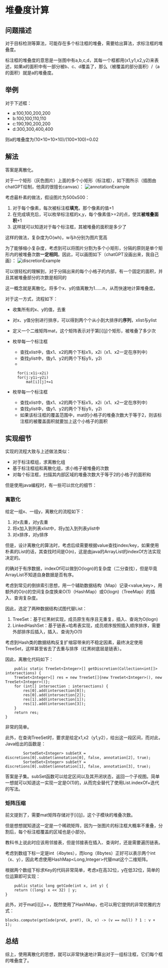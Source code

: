 # 堆叠度计算
## 问题描述
对于目标检测等算法，可能存在多个标注框的堆叠，需要给出算法，求标注框的堆叠度。

标注框的堆叠度的意思是一张图中有a,b,c,d，其每一个框都用(x1,y1,x2,y2)来表述，如果a的面积中有一部分被b、c、d覆盖了，那么（被覆盖的部分面积）/（a的面积）就是a的堆叠度。
## 举例
对于下述框：
- a:100,100,200,200
- b:100,100,110,110
- c:190,190,200,200
- d:300,300,400,400

则a的堆叠度为(10×10+10×10)/(100×100)=0.02

## 解法
答案是离散化。

对于一个矩形（灰色图片）上面的多个小矩形（标注框），如下图所示（插图由chatGPT绘制，他真的很擅长canvas）：
![annotationExample](pic/annotationExample.png)

考虑最朴素的做法，假设图片为500x500：
1. 对于每个像素，每次被标注框**填充**，那个像素的值+1
2. 在完成填充后，可以枚举标注框的x,y，每个像素值>=2的点，使其**被堆叠面积**+1
3. 这样就可以知道对于每个标注框，其被堆叠的面积是多少了

这样的做法，复杂度为O(wh)，w与h分别为图片宽高

为了能够缩小复杂度，考虑到可以将图片分割为多个小矩形，分隔的原则是单个矩形内的被堆叠次数**一定相同**。因此，可以画图如下（chatGPT没画出来，我自己画）：
![discretionExample](pic/discretionExample.png)

可以很轻松的理解到，对于分隔出来的每个小格子的内部，有一个固定的面积，并且其被堆叠部分的次数是相同的

这一概念就是离散化。将多个x、y的值离散为1……n，从而快速地计算堆叠度。

对于这一方式，流程如下：
- 收集所有的x、y的值，去重
- 对x、y值分别进行排序，可以得到两个个从小到大排序的**序列**，xlist与ylist
- 定义一个二维矩阵mat，这个矩阵表示对于第[i][j]个矩形，被堆叠了多少次
- 枚举每一个标注框
    - 查找xlist中，值x1、x2的两个下标x1i，x2i（x1、x2一定在序列中）
    - 查找ylist中，值y1、y2的两个下标y1i，y2i
    - 

        for(i:x1i~x2i)
        for(j:y1i~y2i)
            mat[i][j]+=1
- 枚举每一个标注框
    - 查找xlist中，值x1、x2的两个下标x1i，x2i（x1、x2一定在序列中）
    - 查找ylist中，值y1、y2的两个下标y1i，y2i
    - 如果该标注框的覆盖范围中，mat的小格子的堆叠次数大于等于2，则该标注框的被覆盖面积就要加上这个小格子的面积

## 实现细节
实现的流程大致与上述做法类似：
- 对于标注框组，求离散化组
- 基于标注框组和离散化组，求小格子被堆叠的次数
- 对每个标注框，扫描其内部区域的堆叠次数大于等于2的小格子的面积和

但是使用java编程时，有一些可以优化的细节：
### 离散化
给定一组x、一组y，离散化的流程如下：
1. 对x去重，对y去重
2. 将x加入到列表xlist中，将y加入到列表ylist中
3. 对x排序，对y排序

但是，设计离散化的算法时，考虑后续需要根据value查找index/key，如果使用朴素的List的话，其查找时间是O(n)，这是由java的ArrayList的indexOf方法实现决定的。

的确对于有序数据，indexOf可以做到O(logn)的复杂度（二分查找），但是毕竟ArrayList不知道自身数据是否有序。

考虑到常见的倒排索引思想，用一个辅助数据结构（Map）记录<value,key>，用额外的O(n)的空间复杂度换来O(1)（HashMap）或O(logn)（TreeMap）的插入、查询复杂度。

因此，选定了两种数据结构试图代替List：
1. TreeSet<Integer>：基于红黑树实现，成员原生有序且无重复，插入、查询为O(logn)
2. LinkedHashSet<Integer>：基于链表+哈希表实现，成员顺序按照插入顺序排序，需要外部排序后插入，插入、查询为O(1)

考虑到Hash类的数据结构反复扩缩容带来的不稳定因素，最终决定使用TreeSet，这样甚至省去了去重与排序（红黑树底层是链表）。

因此，离散化代码如下：

        public static TreeSet<Integer>[] getDiscretion(Collection<int[]> intersections) {
        TreeSet<Integer>[] res = new TreeSet[]{new TreeSet<Integer>(), new TreeSet<Integer>()};
        for (int[] intersection : intersections) {
            res[0].add(intersection[0]);
            res[0].add(intersection[2]);
            res[1].add(intersection[1]);
            res[1].add(intersection[3]);
        }
        return res;
    }

非常的简单。

此外，在查询TreeSet时，要求是给定x1,x2（y1,y2），给出这一段区间，而对此，Java给出的函数是：

            SortedSet<Integer> subSetX = discretions[0].subSet(annotation[0], false, annotation[2], true);
            SortedSet<Integer> subSetY = discretions[0].subSet(annotation[1], false, annotation[3], true);

答案是子集。subSet函数可以给定区间以及其开闭状态，返回一个子视图。简单一想就可以知道这一实现一定是O(1)的，从而完全替代了使用List.indexOf+迭代的写法。

### 矩阵压缩
前文提到了，需要mat矩阵存储对于[i][j]，这个子模块的堆叠次数。

但是想想就知道这一定是一个稀疏矩阵，因为一张图片的标注框大概率不重叠，分割后，每个标注框覆盖的区域也是小部分。

教科书上说此时应该用邻接表，但是邻接表在插入、查询时，还是需要遍历链表。

考虑到数组下标一定是int（4bytes），而long（8bytes）正好可以表示两个int（x、y），因此考虑使用HashMap<Long,Integer>代替mat这个二维矩阵。

根据两个数组下标求Key的代码非常简单，考虑x在高32位，y在低32位，简单的位运算即可实现：

        public static long getCode(int x, int y) {
        return ((long) x << 32) | y;
    }

此外，对于mat[i][j]++，既然使用了HashMap，也可以用它提供的非常优雅的方式：

    blocks.compute(getCode(preX, preY), (k, v) -> (v == null) ? 1 : v + 1);

## 总结
综上，使用离散化的思想，就可以非常快速地计算出对于一组标注框，它们每个框的堆叠度了。

